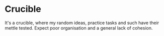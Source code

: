 # Crucible
It's a crucible, where my random ideas, practice tasks and such have their mettle tested. Expect poor organisation and a general lack of cohesion.
